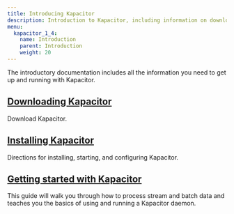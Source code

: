 ```yaml
---
title: Introducing Kapacitor
description: Introduction to Kapacitor, including information on downloading, installing, and getting started.
menu:
  kapacitor_1_4:
    name: Introduction
    parent: Introduction
    weight: 20
---
```


The introductory documentation includes all the information you need to get up and running with Kapacitor.

## [Downloading Kapacitor](https://influxdata.com/downloads/#kapacitor)
Download Kapacitor.

## [Installing Kapacitor](/kapacitor/v1.4/introduction/installation/)
Directions for installing, starting, and configuring Kapacitor.

## [Getting started with Kapacitor](/kapacitor/v1.4/introduction/getting-started/)
This guide will walk you through how to process stream and batch data and teaches you the basics of using and running a Kapacitor daemon.
